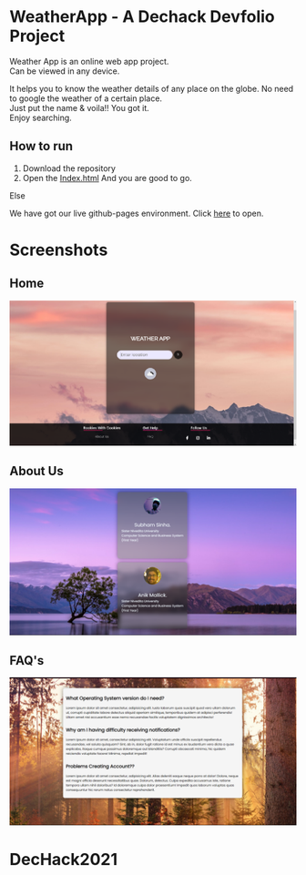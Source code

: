 # WeatherApp - A Dechack Devfolio Project
Weather App is an online web app project.<br>
Can be viewed in any device.

It helps you to know the weather details of any place on the globe.
No need to google the weather of a certain place.<br>
Just put the name & voila!! You got it.<br>
Enjoy searching.

## How to run
1. Download the repository
2. Open the [Index.html](Index.html) And you are good to go.

Else

We have got our live github-pages environment. Click [here](https://anikribhu.github.io/WeatherApp/) to open.

# Screenshots

## Home
<img src="https://github.com/Anikribhu/WeatherApp/blob/5db6cc2410ad4ddbf5145ebef553b3b28451ac91/ScreenShot/home.png">

## About Us
<img src="https://github.com/Anikribhu/WeatherApp/blob/482b3a315733e404c8935cd4d1fbe0dbfdf79307/ScreenShot/about%20us.png">

## FAQ's
<img src="https://github.com/Anikribhu/WeatherApp/blob/482b3a315733e404c8935cd4d1fbe0dbfdf79307/ScreenShot/faq.png">

# DecHack2021
